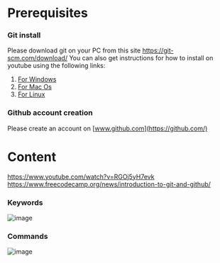 # Prerequisites

### Git install 
Please download git on your PC from this site https://git-scm.com/download/
You can also get instructions for how to install on youtube using the following links:
1. [For Windows](https://www.youtube.com/results?search_query=HOW+TO+INSTALL+GIT+ON+WINDOWS)
2. [For Mac Os](https://www.youtube.com/results?search_query=HOW+TO+INSTALL+GIT+ON+MAC)
3. [For Linux](https://www.youtube.com/results?search_query=HOW+TO+INSTALL+GIT+ON+LINUX)

### Github account creation 
Please create an account on [www.github.com](https://github.com/)

# Content
https://www.youtube.com/watch?v=RGOj5yH7evk
https://www.freecodecamp.org/news/introduction-to-git-and-github/

### Keywords
![image](https://github.com/Joy879/Africa-Data-School-Curriculum/assets/70502261/dd7546e5-3392-46f4-a700-18e8edac8ea8)

### Commands
![image](https://github.com/Joy879/Africa-Data-School-Curriculum/assets/70502261/8d0f843e-6625-4da2-b765-84f5608acfa9)
